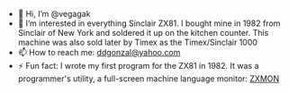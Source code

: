- 👋 Hi, I’m @vegagak
- 👀 I’m interested in everything Sinclair ZX81. I bought mine in 1982 from Sinclair of New York and soldered it up on the kitchen counter. This machine was also sold later by Timex as the Timex/Sinclair 1000
- 📫 How to reach me: ddgonzal@yahoo.com
- ⚡ Fun fact: I wrote my first program for the ZX81 in 1982. It was a programmer's utility, a full-screen machine language monitor: <a href='https://github.com/vegagak/ZXMon'>ZXMON</a>

<!---
vegagak/vegagak is a ✨ special ✨ repository because its `README.md` (this file) appears on your GitHub profile.
You can click the Preview link to take a look at your changes.
--->
